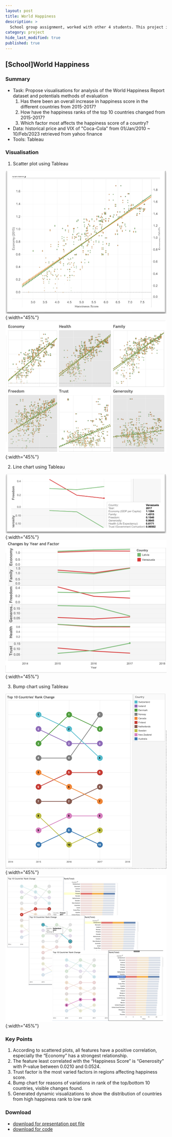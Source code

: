 ```yaml
---
layout: post
title: World Happiness
description: >
  School group assignment, worked with other 4 students. This project is based on the World Happiness report which was released in 2017 and ranks 155 countries by their levels of happiness.
category: project
hide_last_modified: true
published: true
---
```

## [School]World Happiness

### Summary
* Task: Propose visualisations for analysis of the World Happiness Report dataset and potentials methods of evaluation
  1. Has there been an overall increase in happiness score in the different countries from 2015-2017?
  2. How have the happiness ranks of the top 10 countries changed from 2015-2017?
  3. Which factor most affects the happiness score of a country?
* Data: historical price and VIX of "Coca-Cola" from 01/Jan/2010 ~ 10/Feb/2023 retrieved from yahoo finance
* Tools: Tableau

### Visualisation
1. Scatter plot using Tableau

![Sca01](/assets/img/post/project/WH-ScatterPlot01.png){:width="45%"}
![Sca02](/assets/img/post/project/WH-ScatterPlot02.png){:width="45%"}

2. Line chart using Tableau

![Lin01](/assets/img/post/project/WH-LineChart01.png){:width="45%"}
![Lin02](/assets/img/post/project/WH-LineChart02.png){:width="45%"}

3. Bump chart using Tableau

![Bum01](/assets/img/post/project/WH-BumpChart01.png){:width="45%"}
![Bum02](/assets/img/post/project/WH-BumpChart02.png){:width="45%"}

### Key Points
1. According to scattered plots, all features have a positive correlation, especially the “Economy” has a strongest relationship.
2. The feature least correlated with the “Happiness Score” is “Generosity” with P-value between 0.0210 and 0.0524.
3. Trust factor is the most varied factors in regions affecting happiness score.
4. Bump chart for reasons of variations in rank of the top/bottom 10 countries, visible changes found. 
5. Generated dynamic visualizations to show the distribution of countries from high happiness rank to low rank 

### Download
* <a href="#">download for presentation ppt file</a>
* <a href="#">download for code</a>
